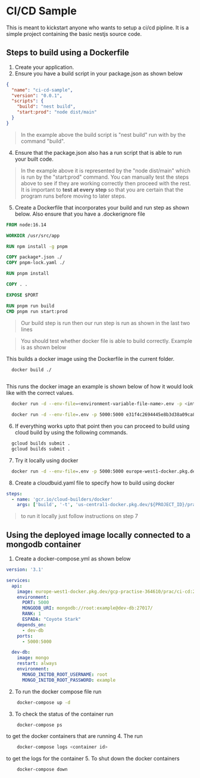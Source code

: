 # CI/CD Sample
This is meant to kickstart anyone who wants to setup a ci/cd pipline. It is a simple project containing the basic nestjs source code.

## Steps to build using a Dockerfile
1. Create your application.
2. Ensure you have a build script in your package.json as shown below
```json
{
  "name": "ci-cd-sample",
  "version": "0.0.1",
  "scripts": {
    "build": "nest build",
    "start:prod": "node dist/main"
  }
}
```
> In the example above the build script is "nest build" run with by the command "build".
4. Ensure that the package.json also has a run script that is able to run your built code.
> In the example above it is represented by the "node dist/main" which is run by the "start:prod" command.
You can manually test the steps above to see if they are working correctly then proceed with the rest. It is important
to **test at every step** so that you are certain that the program runs before moving to later steps. 
5. Create a Dockerfile that incorporates your build and run step as shown below. Also ensure that you have a .dockerignore file
```Dockerfile
FROM node:16.14

WORKDIR /usr/src/app

RUN npm install -g pnpm

COPY package*.json ./
COPY pnpm-lock.yaml ./

RUN pnpm install

COPY . .

EXPOSE $PORT

RUN pnpm run build
CMD pnpm run start:prod
```
> Our build step is run then our run step is run as shown in the last two lines

>You should test whether docker file is able to build correctly. Example is as shown below

This builds a docker image using the Dockerfile in the current folder.
```bash
  docker build ./
  
```  
This runs the docker image an example is shown below of how it would look like with the correct values.
```bash
  docker run -d --env-file=<environment-variable-file-name>.env -p <internal_docker_port>:<machine_port> <docker_image_id> 

  docker run -d --env-file=.env -p 5000:5000 e31f4c2694445e8b3d38a09ca8847a7ecb2c956fc10fbaf3932ec9a71df9177d 
```
6. If everything works upto that point then you can proceed to build using cloud build by using the following commands.
```bash
  gcloud builds submit .
  gcloud builds submit .
```
7. Try it locally using  docker
```bash
  docker run -d --env-file=.env -p 5000:5000 europe-west1-docker.pkg.dev/gcp-practise/practise/ci-cd-demo:1.0
```
8. Create a cloudbuid.yaml file to specify how to build using docker
```yaml
steps:
  - name: 'gcr.io/cloud-builders/docker'
    args: ['build', '-t', 'us-central1-docker.pkg.dev/${PROJECT_ID}/practise/ci-cd:1.0', '.']
```
> to run it locally just follow instructions on step 7


## Using the deployed image locally connected to a mongodb container
1. Create a docker-compose.yml as shown below
```yml
version: '3.1'

services:
  api:
    image: europe-west1-docker.pkg.dev/gcp-practise-364610/prac/ci-cd:2.2
    environment:
      PORT: 5000
      MONGODB_URI: mongodb://root:example@dev-db:27017/
      RANK: 1
      ESPADA: "Coyote Stark"
    depends_on:
      - dev-db
    ports:
      - 5000:5000

  dev-db:
    image: mongo
    restart: always
    environment:
      MONGO_INITDB_ROOT_USERNAME: root
      MONGO_INITDB_ROOT_PASSWORD: example

```
2. To run the docker compose file run
```bash
    docker-compose up -d 
```
3. To check the status of the container run
```bash
    docker-compose ps 
```
to get the docker containers that are running
4. The run 
```bash
    docker-compose logs <container id>
```
to get the logs for the container
5. To shut down the docker containers
```bash
    docker-compose down 
```
